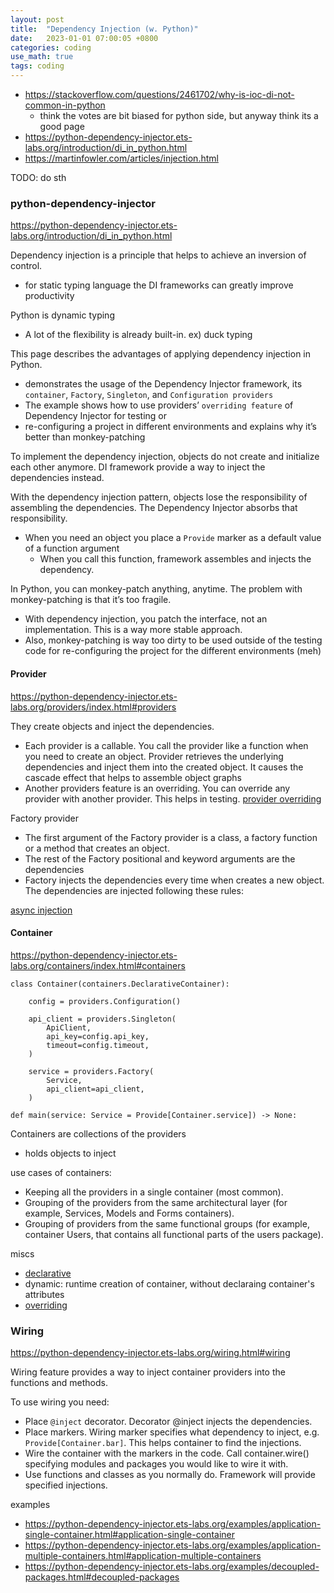 ```yaml
---
layout: post
title:  "Dependency Injection (w. Python)"
date:   2023-01-01 07:00:05 +0800
categories: coding
use_math: true
tags: coding
---
```



- <a href="https://stackoverflow.com/questions/2461702/why-is-ioc-di-not-common-in-python" target="_blank">https://stackoverflow.com/questions/2461702/why-is-ioc-di-not-common-in-python</a>
    - think the votes are bit biased for python side, but anyway think its a good page
- <a href="https://python-dependency-injector.ets-labs.org/introduction/di_in_python.html" target="_blank">https://python-dependency-injector.ets-labs.org/introduction/di_in_python.html</a>
- <a href="https://martinfowler.com/articles/injection.html" target="_blank">https://martinfowler.com/articles/injection.html</a>

TODO: do sth

### python-dependency-injector

<a href="https://python-dependency-injector.ets-labs.org/introduction/di_in_python.html" target="_blank">https://python-dependency-injector.ets-labs.org/introduction/di_in_python.html</a>

Dependency injection is a principle that helps to achieve an inversion of control. 
- for static typing language the DI frameworks can greatly improve productivity

Python is dynamic typing
- A lot of the flexibility is already built-in. ex) duck typing 

This page describes the advantages of applying dependency injection in Python. 
- demonstrates the usage of the Dependency Injector framework, its `container`, `Factory`, `Singleton`, and `Configuration providers`
- The example shows how to use providers’ `overriding feature` of Dependency Injector for testing or 
- re-configuring a project in different environments and explains why it’s better than monkey-patching

To implement the dependency injection, objects do not create and initialize each other anymore. DI framework provide a way to inject the dependencies instead.

With the dependency injection pattern, objects lose the responsibility of assembling the dependencies. The Dependency Injector absorbs that responsibility.
- When you need an object you place a `Provide` marker as a default value of a function argument
    - When you call this function, framework assembles and injects the dependency.

In Python, you can monkey-patch anything, anytime. The problem with monkey-patching is that it’s too fragile.
- With dependency injection, you patch the interface, not an implementation. This is a way more stable approach.
- Also, monkey-patching is way too dirty to be used outside of the testing code for re-configuring the project for the different environments (meh)



#### Provider
<a href="https://python-dependency-injector.ets-labs.org/providers/index.html#providers" target="_blank">https://python-dependency-injector.ets-labs.org/providers/index.html#providers</a>

They create objects and inject the dependencies.
- Each provider is a callable. You call the provider like a function when you need to create an object. Provider retrieves the underlying dependencies and inject them into the created object. It causes the cascade effect that helps to assemble object graphs
- Another providers feature is an overriding. You can override any provider with another provider. This helps in testing. <a href="https://python-dependency-injector.ets-labs.org/providers/overriding.html#provider-overriding" target="_blank">provider overriding</a>

Factory provider
- The first argument of the Factory provider is a class, a factory function or a method that creates an object.
- The rest of the Factory positional and keyword arguments are the dependencies
- Factory injects the dependencies every time when creates a new object. The dependencies are injected following these rules:

<a href="https://python-dependency-injector.ets-labs.org/providers/async.html" target="_blank">async injection</a>

#### Container
<a href="https://python-dependency-injector.ets-labs.org/containers/index.html#containers" target="_blank">https://python-dependency-injector.ets-labs.org/containers/index.html#containers</a>


```
class Container(containers.DeclarativeContainer):

    config = providers.Configuration()

    api_client = providers.Singleton(
        ApiClient,
        api_key=config.api_key,
        timeout=config.timeout,
    )

    service = providers.Factory(
        Service,
        api_client=api_client,
    )

def main(service: Service = Provide[Container.service]) -> None:
```

Containers are collections of the providers
- holds objects to inject

use cases of containers:
- Keeping all the providers in a single container (most common).
- Grouping of the providers from the same architectural layer (for example, Services, Models and Forms containers).
- Grouping of providers from the same functional groups (for example, container Users, that contains all functional parts of the users package).

miscs
- <a href="https://python-dependency-injector.ets-labs.org/containers/declarative.html" target="_blank">declarative</a>
- dynamic: runtime creation of container, without declaraing container's attributes
- <a href="https://python-dependency-injector.ets-labs.org/containers/overriding.html" target="_blank">overriding</a>


### Wiring
<a href="https://python-dependency-injector.ets-labs.org/wiring.html#wiring" target="_blank">https://python-dependency-injector.ets-labs.org/wiring.html#wiring</a>

Wiring feature provides a way to inject container providers into the functions and methods.

To use wiring you need:
- Place `@inject` decorator. Decorator @inject injects the dependencies.
- Place markers. Wiring marker specifies what dependency to inject, e.g. `Provide[Container.bar]`. This helps container to find the injections.
- Wire the container with the markers in the code. Call container.wire() specifying modules and packages you would like to wire it with.
- Use functions and classes as you normally do. Framework will provide specified injections.



examples
- https://python-dependency-injector.ets-labs.org/examples/application-single-container.html#application-single-container
- https://python-dependency-injector.ets-labs.org/examples/application-multiple-containers.html#application-multiple-containers
- https://python-dependency-injector.ets-labs.org/examples/decoupled-packages.html#decoupled-packages
